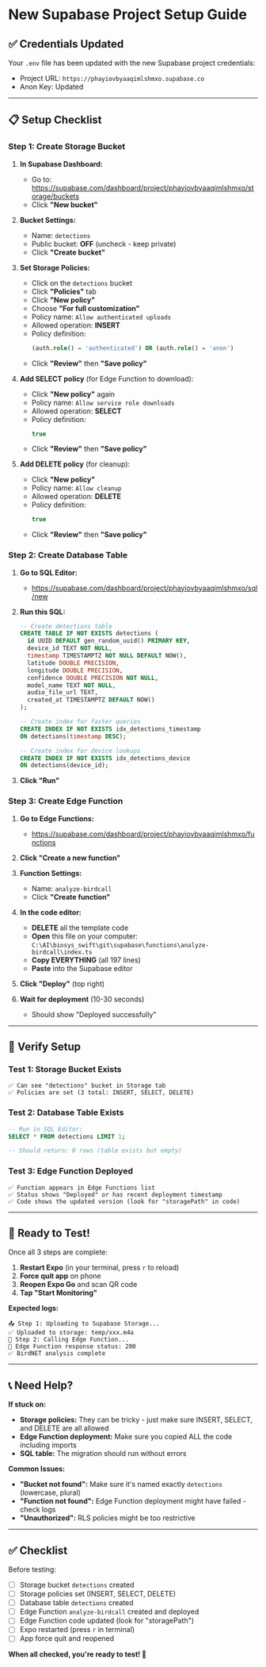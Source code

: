 # New Supabase Project Setup Guide

## ✅ Credentials Updated

Your `.env` file has been updated with the new Supabase project credentials:
- Project URL: `https://phayiovbyaaqimlshmxo.supabase.co`
- Anon Key: Updated

---

## 📋 Setup Checklist

### Step 1: Create Storage Bucket

1. **In Supabase Dashboard:**
   - Go to: https://supabase.com/dashboard/project/phayiovbyaaqimlshmxo/storage/buckets
   - Click **"New bucket"**

2. **Bucket Settings:**
   - Name: `detections`
   - Public bucket: **OFF** (uncheck - keep private)
   - Click **"Create bucket"**

3. **Set Storage Policies:**
   - Click on the `detections` bucket
   - Click **"Policies"** tab
   - Click **"New policy"**
   - Choose **"For full customization"**
   - Policy name: `Allow authenticated uploads`
   - Allowed operation: **INSERT**
   - Policy definition:
     ```sql
     (auth.role() = 'authenticated') OR (auth.role() = 'anon')
     ```
   - Click **"Review"** then **"Save policy"**

4. **Add SELECT policy** (for Edge Function to download):
   - Click **"New policy"** again
   - Policy name: `Allow service role downloads`
   - Allowed operation: **SELECT**
   - Policy definition:
     ```sql
     true
     ```
   - Click **"Review"** then **"Save policy"**

5. **Add DELETE policy** (for cleanup):
   - Click **"New policy"**
   - Policy name: `Allow cleanup`
   - Allowed operation: **DELETE**
   - Policy definition:
     ```sql
     true
     ```
   - Click **"Review"** then **"Save policy"**

### Step 2: Create Database Table

1. **Go to SQL Editor:**
   - https://supabase.com/dashboard/project/phayiovbyaaqimlshmxo/sql/new

2. **Run this SQL:**
   ```sql
   -- Create detections table
   CREATE TABLE IF NOT EXISTS detections (
     id UUID DEFAULT gen_random_uuid() PRIMARY KEY,
     device_id TEXT NOT NULL,
     timestamp TIMESTAMPTZ NOT NULL DEFAULT NOW(),
     latitude DOUBLE PRECISION,
     longitude DOUBLE PRECISION,
     confidence DOUBLE PRECISION NOT NULL,
     model_name TEXT NOT NULL,
     audio_file_url TEXT,
     created_at TIMESTAMPTZ DEFAULT NOW()
   );

   -- Create index for faster queries
   CREATE INDEX IF NOT EXISTS idx_detections_timestamp 
   ON detections(timestamp DESC);

   -- Create index for device lookups
   CREATE INDEX IF NOT EXISTS idx_detections_device 
   ON detections(device_id);
   ```

3. **Click "Run"**

### Step 3: Create Edge Function

1. **Go to Edge Functions:**
   - https://supabase.com/dashboard/project/phayiovbyaaqimlshmxo/functions

2. **Click "Create a new function"**

3. **Function Settings:**
   - Name: `analyze-birdcall`
   - Click **"Create function"**

4. **In the code editor:**
   - **DELETE** all the template code
   - **Open** this file on your computer: `C:\AI\biosys_swift\git\supabase\functions\analyze-birdcall\index.ts`
   - **Copy EVERYTHING** (all 197 lines)
   - **Paste** into the Supabase editor

5. **Click "Deploy"** (top right)

6. **Wait for deployment** (10-30 seconds)
   - Should show "Deployed successfully"

---

## 🧪 Verify Setup

### Test 1: Storage Bucket Exists
```
✅ Can see "detections" bucket in Storage tab
✅ Policies are set (3 total: INSERT, SELECT, DELETE)
```

### Test 2: Database Table Exists
```sql
-- Run in SQL Editor:
SELECT * FROM detections LIMIT 1;

-- Should return: 0 rows (table exists but empty)
```

### Test 3: Edge Function Deployed
```
✅ Function appears in Edge Functions list
✅ Status shows "Deployed" or has recent deployment timestamp
✅ Code shows the updated version (look for "storagePath" in code)
```

---

## 🚀 Ready to Test!

Once all 3 steps are complete:

1. **Restart Expo** (in your terminal, press `r` to reload)
2. **Force quit app** on phone
3. **Reopen Expo Go** and scan QR code
4. **Tap "Start Monitoring"**

**Expected logs:**
```
📤 Step 1: Uploading to Supabase Storage...
✅ Uploaded to storage: temp/xxx.m4a
🔄 Step 2: Calling Edge Function...
📡 Edge Function response status: 200
✅ BirdNET analysis complete
```

---

## 📞 Need Help?

**If stuck on:**
- **Storage policies:** They can be tricky - just make sure INSERT, SELECT, and DELETE are all allowed
- **Edge Function deployment:** Make sure you copied ALL the code including imports
- **SQL table:** The migration should run without errors

**Common Issues:**
- **"Bucket not found":** Make sure it's named exactly `detections` (lowercase, plural)
- **"Function not found":** Edge Function deployment might have failed - check logs
- **"Unauthorized":** RLS policies might be too restrictive

---

## ✅ Checklist

Before testing:
- [ ] Storage bucket `detections` created
- [ ] Storage policies set (INSERT, SELECT, DELETE)
- [ ] Database table `detections` created
- [ ] Edge Function `analyze-birdcall` created and deployed
- [ ] Edge Function code updated (look for "storagePath")
- [ ] Expo restarted (press `r` in terminal)
- [ ] App force quit and reopened

**When all checked, you're ready to test! 🎉**